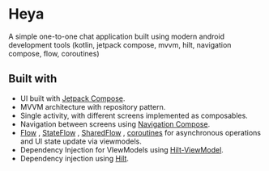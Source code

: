 # Heya

A simple one-to-one chat application built using modern android development tools (kotlin, jetpack
compose, mvvm, hilt, navigation compose, flow, coroutines)

## Built with

* UI built with [Jetpack Compose](https://developer.android.com/jetpack/compose).
* MVVM architecture with repository pattern.
* Single activity, with different screens implemented as composables.
* Navigation between screens
  using [Navigation Compose](https://developer.android.com/jetpack/compose/navigation).
* [Flow](https://developer.android.com/kotlin/flow)
  , [StateFlow](https://developer.android.com/kotlin/flow/stateflow-and-sharedflow)
  , [SharedFlow](https://developer.android.com/kotlin/flow/stateflow-and-sharedflow)
  , [coroutines](https://developer.android.com/kotlin/coroutines) for asynchronous operations and UI
  state update via viewmodels.
* Dependency Injection for VIewModels
  using [Hilt-ViewModel](https://developer.android.com/training/dependency-injection/hilt-jetpack).
* Dependency injection
  using [Hilt](https://developer.android.com/training/dependency-injection/hilt-android).
